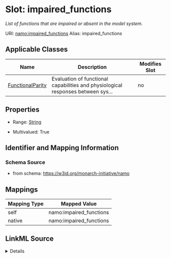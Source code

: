 

# Slot: impaired_functions 


_List of functions that are impaired or absent in the model system._





URI: [namo:impaired_functions](https://w3id.org/monarch-initiative/namo/impaired_functions)
Alias: impaired_functions

<!-- no inheritance hierarchy -->





## Applicable Classes

| Name | Description | Modifies Slot |
| --- | --- | --- |
| [FunctionalParity](FunctionalParity.md) | Evaluation of functional capabilities and physiological responses between sys... |  no  |






## Properties

* Range: [String](String.md)

* Multivalued: True




## Identifier and Mapping Information






### Schema Source


* from schema: https://w3id.org/monarch-initiative/namo




## Mappings

| Mapping Type | Mapped Value |
| ---  | ---  |
| self | namo:impaired_functions |
| native | namo:impaired_functions |




## LinkML Source

<details>
```yaml
name: impaired_functions
description: List of functions that are impaired or absent in the model system.
from_schema: https://w3id.org/monarch-initiative/namo
rank: 1000
alias: impaired_functions
owner: FunctionalParity
domain_of:
- FunctionalParity
range: string
multivalued: true

```
</details>